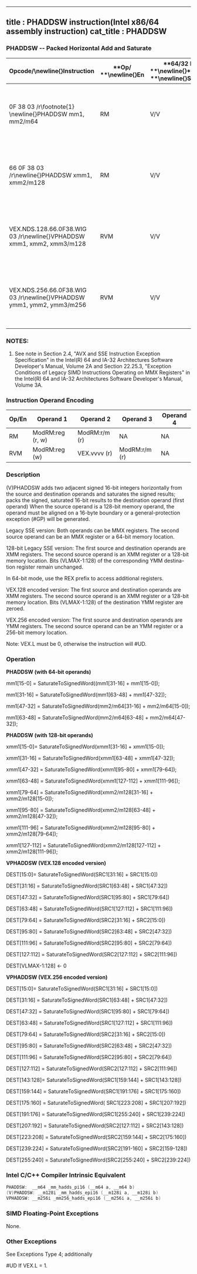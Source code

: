 ----------------------------
title : PHADDSW instruction(Intel x86/64 assembly instruction)
cat_title : PHADDSW
----------------------------
### PHADDSW -- Packed Horizontal Add and Saturate


|**Opcode/**\newline{}**Instruction**|**Op/ **\newline{}**En**|**64/32 bit **\newline{}**Mode **\newline{}**Support**|**CPUID **\newline{}**Feature **\newline{}**Flag**|**Description**|
|------------------------------------|------------------------|------------------------------------------------------|--------------------------------------------------|---------------|
|0F 38 03 /r\footnote{1}  \newline{}PHADDSW mm1, mm2/m64 |RM|V/V|SSSE3|Add 16-bit signed integers horizontally, pack saturated integers to mm1.|
|66 0F 38 03 /r\newline{}PHADDSW xmm1, xmm2/m128|RM|V/V|SSSE3|Add 16-bit signed integers horizontally, pack saturated integers to xmm1.|
|VEX.NDS.128.66.0F38.WIG 03 /r\newline{}VPHADDSW xmm1, xmm2, xmm3/m128|RVM|V/V|AVX|Add 16-bit signed integers horizontally, pack saturated integers to xmm1.|
|VEX.NDS.256.66.0F38.WIG 03 /r\newline{}VPHADDSW ymm1, ymm2, ymm3/m256|RVM|V/V|AVX2|Add 16-bit signed integers horizontally, pack saturated integers to ymm1.|
### NOTES:


1. See note in Section 2.4, "AVX and SSE Instruction Exception Specification" in the Intel(R) 64 and IA-32 Architectures Software Developer's Manual, Volume 2A and Section 22.25.3, "Exception Conditions of Legacy SIMD Instructions Operating on MMX Registers" in the Intel(R) 64 and IA-32 Architectures Software Developer's Manual, Volume 3A.

### Instruction Operand Encoding


|Op/En|Operand 1|Operand 2|Operand 3|Operand 4|
|-----|---------|---------|---------|---------|
|RM|ModRM:reg (r, w)|ModRM:r/m (r)|NA|NA|
|RVM|ModRM:reg (w)|VEX.vvvv (r)|ModRM:r/m (r)|NA|
### Description 


(V)PHADDSW adds two adjacent signed 16-bit integers horizontally from the source and destination operands and saturates the signed results; packs the signed, saturated 16-bit results to the destination operand (first operand) When the source operand is a 128-bit memory operand, the operand must be aligned on a 16-byte boundary or a general-protection exception (#GP) will be generated. 

Legacy SSE version: Both operands can be MMX registers. The second source operand can be an MMX register or a 64-bit memory location.

128-bit Legacy SSE version: The first source and destination operands are XMM registers. The second source operand is an XMM register or a 128-bit memory location. Bits (VLMAX-1:128) of the corresponding YMM destina-tion register remain unchanged. 

In 64-bit mode, use the REX prefix to access additional registers.

VEX.128 encoded version: The first source and destination operands are XMM registers. The second source operand is an XMM register or a 128-bit memory location. Bits (VLMAX-1:128) of the destination YMM register are zeroed. 

VEX.256 encoded version: The first source and destination operands are YMM registers. The second source operand can be an YMM register or a 256-bit memory location.

Note: VEX.L must be 0, otherwise the instruction will #UD.

### Operation 


**PHADDSW (with 64-bit operands)**

 mm1[15-0]  = SaturateToSignedWord((mm1[31-16] + mm1[15-0]); 

 mm1[31-16] = SaturateToSignedWord(mm1[63-48] + mm1[47-32]);

 mm1[47-32] = SaturateToSignedWord(mm2/m64[31-16] + mm2/m64[15-0]); 

 mm1[63-48] = SaturateToSignedWord(mm2/m64[63-48] + mm2/m64[47-32]); 



**PHADDSW (with 128-bit operands)**

 xmm1[15-0]= SaturateToSignedWord(xmm1[31-16] + xmm1[15-0]);

 xmm1[31-16] = SaturateToSignedWord(xmm1[63-48] + xmm1[47-32]);

 xmm1[47-32] = SaturateToSignedWord(xmm1[95-80] + xmm1[79-64]);

 xmm1[63-48] = SaturateToSignedWord(xmm1[127-112] + xmm1[111-96]); 

 xmm1[79-64] = SaturateToSignedWord(xmm2/m128[31-16] + xmm2/m128[15-0]);

 xmm1[95-80] = SaturateToSignedWord(xmm2/m128[63-48] + xmm2/m128[47-32]);

 xmm1[111-96] = SaturateToSignedWord(xmm2/m128[95-80] + xmm2/m128[79-64]);

 xmm1[127-112] = SaturateToSignedWord(xmm2/m128[127-112] + xmm2/m128[111-96]); 

**VPHADDSW (VEX.128 encoded version)**

DEST[15:0]= SaturateToSignedWord(SRC1[31:16] + SRC1[15:0])

DEST[31:16] = SaturateToSignedWord(SRC1[63:48] + SRC1[47:32])

DEST[47:32] = SaturateToSignedWord(SRC1[95:80] + SRC1[79:64])

DEST[63:48] = SaturateToSignedWord(SRC1[127:112] + SRC1[111:96])

DEST[79:64] = SaturateToSignedWord(SRC2[31:16] + SRC2[15:0])

DEST[95:80] = SaturateToSignedWord(SRC2[63:48] + SRC2[47:32])

DEST[111:96] = SaturateToSignedWord(SRC2[95:80] + SRC2[79:64])

DEST[127:112] = SaturateToSignedWord(SRC2[127:112] + SRC2[111:96])

DEST[VLMAX-1:128] <-  0

**VPHADDSW (VEX.256 encoded version)**

DEST[15:0]= SaturateToSignedWord(SRC1[31:16] + SRC1[15:0])

DEST[31:16] = SaturateToSignedWord(SRC1[63:48] + SRC1[47:32])

DEST[47:32] = SaturateToSignedWord(SRC1[95:80] + SRC1[79:64])

DEST[63:48] = SaturateToSignedWord(SRC1[127:112] + SRC1[111:96])

DEST[79:64] = SaturateToSignedWord(SRC2[31:16] + SRC2[15:0])

DEST[95:80] = SaturateToSignedWord(SRC2[63:48] + SRC2[47:32])

DEST[111:96] = SaturateToSignedWord(SRC2[95:80] + SRC2[79:64])

DEST[127:112] = SaturateToSignedWord(SRC2[127:112] + SRC2[111:96])

DEST[143:128]= SaturateToSignedWord(SRC1[159:144] + SRC1[143:128])

DEST[159:144] = SaturateToSignedWord(SRC1[191:176] + SRC1[175:160])

DEST[175:160] = SaturateToSignedWord( SRC1[223:208] + SRC1[207:192])

DEST[191:176] = SaturateToSignedWord(SRC1[255:240] + SRC1[239:224])

DEST[207:192] = SaturateToSignedWord(SRC2[127:112] + SRC2[143:128])

DEST[223:208] = SaturateToSignedWord(SRC2[159:144] + SRC2[175:160])

DEST[239:224] = SaturateToSignedWord(SRC2[191-160] + SRC2[159-128])

DEST[255:240] = SaturateToSignedWord(SRC2[255:240] + SRC2[239:224])


### Intel C/C++ Compiler Intrinsic Equivalent

```cpp
PHADDSW:  __m64 _mm_hadds_pi16 (__m64 a, __m64 b)
(V)PHADDSW: __m128i _mm_hadds_epi16 (__m128i a, __m128i b)
VPHADDSW: __m256i _mm256_hadds_epi16 (__m256i a, __m256i b)
```
### SIMD Floating-Point Exceptions 


None. 

### Other Exceptions


See Exceptions Type 4; additionally

#UD If VEX.L = 1.

